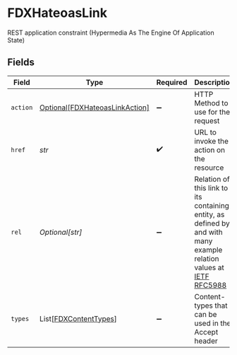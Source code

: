 # FDXHateoasLink

REST application constraint (Hypermedia As The Engine Of Application State)


## Fields

| Field                                                                                                                                                                | Type                                                                                                                                                                 | Required                                                                                                                                                             | Description                                                                                                                                                          | Example                                                                                                                                                              |
| -------------------------------------------------------------------------------------------------------------------------------------------------------------------- | -------------------------------------------------------------------------------------------------------------------------------------------------------------------- | -------------------------------------------------------------------------------------------------------------------------------------------------------------------- | -------------------------------------------------------------------------------------------------------------------------------------------------------------------- | -------------------------------------------------------------------------------------------------------------------------------------------------------------------- |
| `action`                                                                                                                                                             | [Optional[FDXHateoasLinkAction]](../../models/shared/fdxhateoaslinkaction.md)                                                                                        | :heavy_minus_sign:                                                                                                                                                   | HTTP Method to use for the request                                                                                                                                   |                                                                                                                                                                      |
| `href`                                                                                                                                                               | *str*                                                                                                                                                                | :heavy_check_mark:                                                                                                                                                   | URL to invoke the action on the resource                                                                                                                             | https://api.fi.com/fdx/v4/accounts/12345                                                                                                                             |
| `rel`                                                                                                                                                                | *Optional[str]*                                                                                                                                                      | :heavy_minus_sign:                                                                                                                                                   | Relation of this link to its containing entity, as defined by and with many example relation values at [IETF RFC5988](https://datatracker.ietf.org/doc/html/rfc5988) |                                                                                                                                                                      |
| `types`                                                                                                                                                              | List[[FDXContentTypes](../../models/shared/fdxcontenttypes.md)]                                                                                                      | :heavy_minus_sign:                                                                                                                                                   | Content-types that can be used in the Accept header                                                                                                                  |                                                                                                                                                                      |